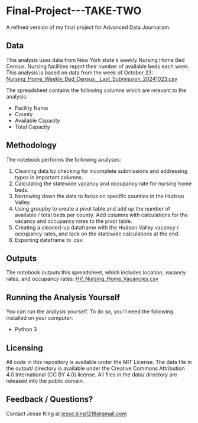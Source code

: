 # Final-Project---TAKE-TWO
A refined version of my final project for Advanced Data Journalism. 

## Data
This analysis uses data from New York state's weekly Nursing Home Bed Census. Nursing facilities report their number of available beds each week. This analysis is based on data from the week of October 23: [Nursing_Home_Weekly_Bed_Census__Last_Submission_20241023.csv](https://github.com/user-attachments/files/18046041/Nursing_Home_Weekly_Bed_Census__Last_Submission_20241023.csv)

The spreadsheet contains the following columns which are relevant to the analysis: 
- Facility Name
- County
- Available Capacity
- Total Capacity

## Methodology
The notebook performs the following analyses: 
1. Cleaning data by checking for incomplete submissions and addressing typos in important columns.
2. Calculating the statewide vacancy and occupancy rate for nursing home beds.
3. Narrowing down the data to focus on specific counties in the Hudson Valley.
4. Using groupby to create a pivot table and add up the number of available / total beds per county. Add columns with calculations for the vacancy and occupancy rates to the pivot table.
5. Creating a cleaned-up dataframe with the Hudson Valley vacancy / occupancy rates, and tack on the statewide calculations at the end. 
6. Exporting dataframe to .csv.

## Outputs
The notebook outputs this spreadsheet, which includes location, vacancy rates, and occupancy rates: [HV_Nursing_Home_Vacancies.csv](https://github.com/user-attachments/files/18046063/HV_Nursing_Home_Vacancies.csv)

## Running the Analysis Yourself
You can run the analysis yourself. To do so, you'll need the following installed on your computer:
- Python 3

## Licensing
All code in this repository is available under the MIT License. The data file in the output/ directory is available under the Creative Commons Attribution 4.0 International (CC BY 4.0) license. All files in the data/ directory are released into the public domain.

## Feedback / Questions?
Contact Jesse King at jesse.king1218@gmail.com
